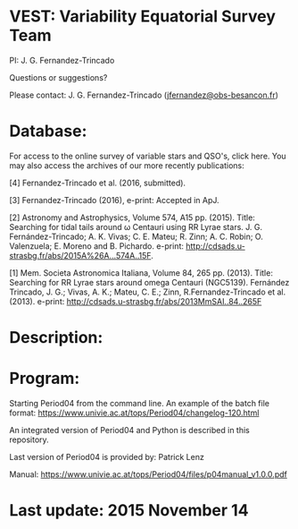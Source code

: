 VEST: Variability Equatorial Survey Team
========================================
PI: J. G. Fernandez-Trincado

Questions or suggestions?

Please contact: J. G. Fernandez-Trincado (jfernandez@obs-besancon.fr) 

Database:
========

For access to the online survey of variable stars and QSO's, click here. You may also access the archives of our more recently publications:

[4] Fernandez-Trincado et al. (2016, submitted).

[3] Fernandez-Trincado (2016), e-print: Accepted in ApJ.

 
[2] Astronomy and Astrophysics, Volume 574, A15 pp. (2015). Title: Searching for tidal tails around ω Centauri using RR Lyrae stars. J. G. Fernández-Trincado; A. K. Vivas; C. E. Mateu; R. Zinn; A. C. Robin; O. Valenzuela; E. Moreno and B. Pichardo. e-print: http://cdsads.u-strasbg.fr/abs/2015A%26A...574A..15F.

[1] Mem. Societa Astronomica Italiana, Volume 84, 265 pp. (2013). Title: Searching for RR Lyrae stars around omega Centauri (NGC5139). Fernández Trincado, J. G.; Vivas, A. K.; Mateu, C. E.; Zinn, R.Fernandez-Trincado et al. (2013). e-print: http://cdsads.u-strasbg.fr/abs/2013MmSAI..84..265F 


Description:
============


Program:
============

Starting Period04 from the command line. An example of the batch file format: https://www.univie.ac.at/tops/Period04/changelog-120.html

An integrated version of Period04 and Python is described in this repository.

Last version of Period04 is provided by: Patrick Lenz

Manual: https://www.univie.ac.at/tops/Period04/files/p04manual_v1.0.0.pdf



Last update: 2015 November 14 
=============================
